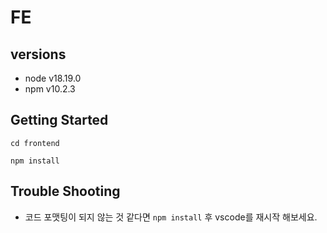 # FE

## versions

- node v18.19.0
- npm v10.2.3

## Getting Started

```
cd frontend

npm install
```

## Trouble Shooting

- 코드 포맷팅이 되지 않는 것 같다면 `npm install` 후 vscode를 재시작 해보세요.

